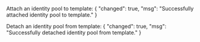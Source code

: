 ﻿Attach an identity pool to template:
{
    "changed": true,
    "msg": "Successfully attached identity pool to template."
}


Detach an identity pool from template:
{
    "changed": true,
    "msg": "Successfully detached identity pool from template."
}
